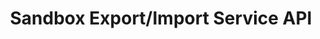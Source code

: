 ---
title: Sandbox Export/Import Service API
description: Sandbox Export/Import Service API
openAPISpec: https://raw.githubusercontent.com/AdobeDocs/journey-optimizer-apis/main/src/swagger-specs/sandbox.yaml
--- 